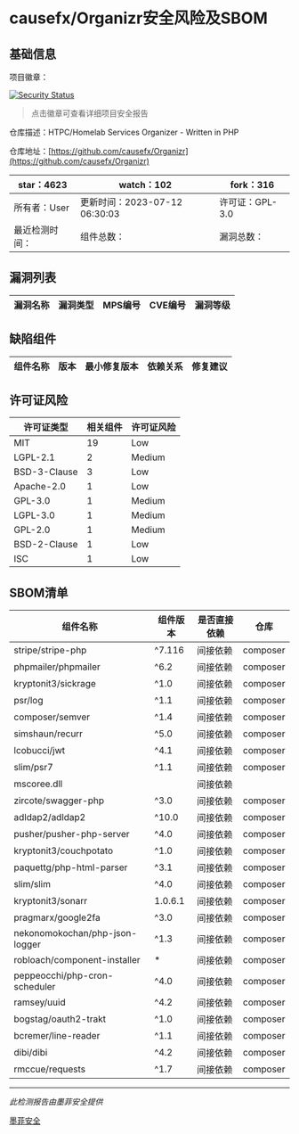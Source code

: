 # causefx/Organizr安全风险及SBOM

## 基础信息

项目徽章：

[![Security Status](https://www.murphysec.com/platform3/v31/badge/1720153604595601408.svg)](https://www.murphysec.com/console/report/1720153604553658368/1720153604595601408)

> 点击徽章可查看详细项目安全报告

仓库描述：HTPC/Homelab Services Organizer - Written in PHP

仓库地址：[https://github.com/causefx/Organizr](https://github.com/causefx/Organizr)

| star：4623 | watch：102 | fork：316 |
| ----------- | -------------- | ------------ |
| 所有者：User | 更新时间：2023-07-12 06:30:03 | 许可证：GPL-3.0 |
| 最近检测时间： | 组件总数： | 漏洞总数： |




## 漏洞列表

| 漏洞名称 | 漏洞类型 | MPS编号 | CVE编号 | 漏洞等级 |
| ------- | ------ | ------- | ------ | ----- |





## 缺陷组件

| 组件名称 | 版本 | 最小修复版本 | 依赖关系 | 修复建议 |
| -------- | ---- | ------------ | -------- | -------- |





## 许可证风险

| 许可证类型 | 相关组件 | 许可证风险 |
| ---------- | -------- | ---------- |
|MIT|19|Low|
|LGPL-2.1|2|Medium|
|BSD-3-Clause|3|Low|
|Apache-2.0|1|Low|
|GPL-3.0|1|Medium|
|LGPL-3.0|1|Medium|
|GPL-2.0|1|Medium|
|BSD-2-Clause|1|Low|
|ISC|1|Low|




## SBOM清单

| 组件名称 | 组件版本 | 是否直接依赖 | 仓库 |
| -------- | -------- | ------------ | ---- |
|stripe/stripe-php|^7.116|间接依赖|composer|
|phpmailer/phpmailer|^6.2|间接依赖|composer|
|kryptonit3/sickrage|^1.0|间接依赖|composer|
|psr/log|^1.1|间接依赖|composer|
|composer/semver|^1.4|间接依赖|composer|
|simshaun/recurr|^5.0|间接依赖|composer|
|lcobucci/jwt|^4.1|间接依赖|composer|
|slim/psr7|^1.1|间接依赖|composer|
|mscoree.dll||间接依赖||
|zircote/swagger-php|^3.0|间接依赖|composer|
|adldap2/adldap2|^10.0|间接依赖|composer|
|pusher/pusher-php-server|^4.0|间接依赖|composer|
|kryptonit3/couchpotato|^1.0|间接依赖|composer|
|paquettg/php-html-parser|^3.1|间接依赖|composer|
|slim/slim|^4.0|间接依赖|composer|
|kryptonit3/sonarr|1.0.6.1|间接依赖|composer|
|pragmarx/google2fa|^3.0|间接依赖|composer|
|nekonomokochan/php-json-logger|^1.3|间接依赖|composer|
|robloach/component-installer|*|间接依赖|composer|
|peppeocchi/php-cron-scheduler|^4.0|间接依赖|composer|
|ramsey/uuid|^4.2|间接依赖|composer|
|bogstag/oauth2-trakt|^1.0|间接依赖|composer|
|bcremer/line-reader|^1.1|间接依赖|composer|
|dibi/dibi|^4.2|间接依赖|composer|
|rmccue/requests|^1.7|间接依赖|composer|


------

*此检测报告由墨菲安全提供*

[墨菲安全](www.murphysec.com)